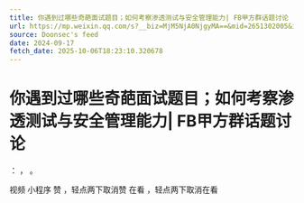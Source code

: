 ```yaml
---
title: 你遇到过哪些奇葩面试题目；如何考察渗透测试与安全管理能力| FB甲方群话题讨论
url: https://mp.weixin.qq.com/s?__biz=MjM5NjA0NjgyMA==&mid=2651302005&idx=1&sn=69783184e107f2811f9d88eb2b53d221
source: Doonsec's feed
date: 2024-09-17
fetch_date: 2025-10-06T18:23:10.320678
---
```


# 你遇到过哪些奇葩面试题目；如何考察渗透测试与安全管理能力| FB甲方群话题讨论

：
，
。

视频
小程序
赞
，轻点两下取消赞
在看
，轻点两下取消在看